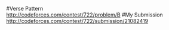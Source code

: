 #Verse Pattern  
http://codeforces.com/contest/722/problem/B
#My Submission
http://codeforces.com/contest/722/submission/21082419
